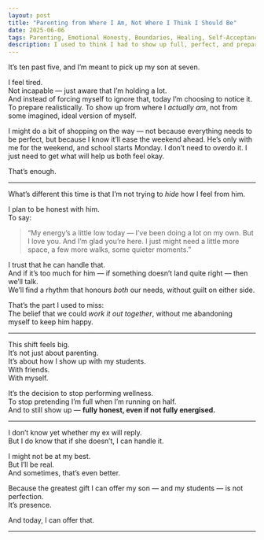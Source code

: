 ```yaml
---
layout: post
title: "Parenting from Where I Am, Not Where I Think I Should Be"
date: 2025-06-06
tags: Parenting, Emotional Honesty, Boundaries, Healing, Self-Acceptance, Energy
description: I used to think I had to show up full, perfect, and prepared. But today, I’m learning to meet my son with honesty about where I am — and let that be enough.
---
```


It’s ten past five, and I’m meant to pick up my son at seven.

I feel tired.  
Not incapable — just aware that I’m holding a lot.  
And instead of forcing myself to ignore that, today I’m choosing to notice it. To prepare realistically. To show up from where I *actually am*, not from some imagined, ideal version of myself.

I might do a bit of shopping on the way — not because everything needs to be perfect, but because I know it’ll ease the weekend ahead. He’s only with me for the weekend, and school starts Monday. I don’t need to overdo it. I just need to get what will help us both feel okay.

That’s enough.

---

What’s different this time is that I’m not trying to *hide* how I feel from him.

I plan to be honest with him.  
To say:  
> “My energy’s a little low today — I’ve been doing a lot on my own. But I love you. And I’m glad you’re here. I just might need a little more space, a few more walks, some quieter moments.”

I trust that he can handle that.  
And if it’s too much for him — if something doesn’t land quite right — then we’ll talk.  
We’ll find a rhythm that honours *both* our needs, without guilt on either side.

That’s the part I used to miss:  
The belief that we could *work it out together*, without me abandoning myself to keep him happy.

---

This shift feels big.  
It’s not just about parenting.  
It’s about how I show up with my students.  
With friends.  
With myself.

It’s the decision to stop performing wellness.  
To stop pretending I’m full when I’m running on half.  
And to still show up — **fully honest, even if not fully energised.**

---

I don’t know yet whether my ex will reply.  
But I do know that if she doesn’t, I can handle it.

I might not be at my best.  
But I’ll be real.  
And sometimes, that’s even better.

Because the greatest gift I can offer my son — and my students — is not perfection.  
It’s presence.

And today, I can offer that.

---